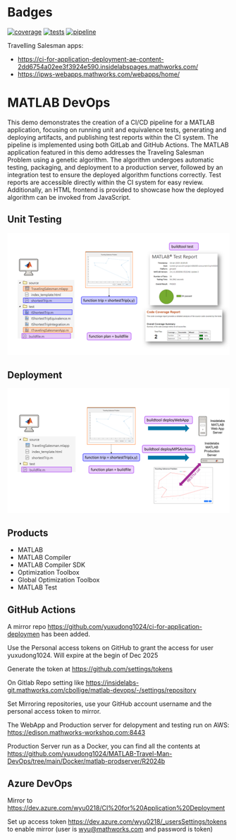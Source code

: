 # Badges

[![coverage](https://ci-for-application-deployment-ae-content-2dd6754a02ee3f3924e590.insidelabspages.mathworks.com/coverageBadge.svg)](https://ci-for-application-deployment-ae-content-2dd6754a02ee3f3924e590.insidelabspages.mathworks.com/code-coverage/coverage.html)
[![tests](https://ci-for-application-deployment-ae-content-2dd6754a02ee3f3924e590.insidelabspages.mathworks.com/testBadge.svg)](https://ci-for-application-deployment-ae-content-2dd6754a02ee3f3924e590.insidelabspages.mathworks.com/test-reports/test-results.html)
[![pipeline](https://insidelabs-git.mathworks.com/cbollige/matlab-ci-workshop-sko-2025/badges/main/pipeline.svg)](https://insidelabs-git.mathworks.com/cbollige/matlab-ci-workshop-sko-2025/-/commits/main)

Travelling Salesman apps: 
- <https://ci-for-application-deployment-ae-content-2dd6754a02ee3f3924e590.insidelabspages.mathworks.com/>
- <https://ipws-webapps.mathworks.com/webapps/home/>

# MATLAB DevOps

This demo demonstrates the creation of a CI/CD pipeline for a MATLAB application, 
focusing on running unit and equivalence tests, generating and deploying artifacts, 
and publishing test reports within the CI system. 
The pipeline is implemented using both GitLab and GitHub Actions.
The MATLAB application featured in this demo addresses the Traveling Salesman 
Problem using a genetic algorithm. The algorithm undergoes automatic testing, 
packaging, and deployment to a production server, followed by an integration 
test to ensure the deployed algorithm functions correctly. Test reports are 
accessible directly within the CI system for easy review. 
Additionally, an HTML frontend is provided to showcase how the deployed 
algorithm can be invoked from JavaScript.

## Unit Testing
![Unit Testing](assets/testing.png)

## Deployment
![Application Deployment](assets/deployment.png)

## Products
- MATLAB	
- MATLAB Compiler
- MATLAB Compiler SDK
- Optimization Toolbox
- Global Optimization Toolbox
- MATLAB Test

## GitHub Actions

A mirror repo https://github.com/yuxudong1024/ci-for-application-deploymen has been added.

Use the Personal access tokens on GitHub to grant the access for user yuxudong1024. Will expire at the begin of Dec 2025

Generate the token at https://github.com/settings/tokens

On Gitlab Repo setting like https://insidelabs-git.mathworks.com/cbollige/matlab-devops/-/settings/repository

Set Mirroring repositories, use your GitHub account username and the personal access token to mirror.

The WebApp and Production server for delopyment and testing run on AWS: https://edison.mathworks-workshop.com:8443

Production Server run as a Docker, you can find all the contents at https://github.com/yuxudong1024/MATLAB-Travel-Man-DevOps/tree/main/Docker/matlab-prodserver/R2024b

## Azure DevOps

Mirror to https://dev.azure.com/wyu0218/CI%20for%20Application%20Deployment

Set up access token https://dev.azure.com/wyu0218/_usersSettings/tokens to enable mirror (user is wyu@mathworks.com and password is token)